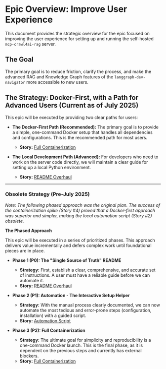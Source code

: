 # Epic Overview: Improve User Experience

This document provides the strategic overview for the epic focused on improving the user experience for setting up and running the self-hosted `mcp-crawl4ai-rag` server.

## The Goal

The primary goal is to reduce friction, clarify the process, and make the advanced RAG and Knowledge Graph features of the `langgraph-dev-navigator` more accessible to new users.

## The Strategy: Docker-First, with a Path for Advanced Users (Current as of July 2025)

This epic will be executed by providing two clear paths for users:

*   **The Docker-First Path (Recommended):** The primary goal is to provide a simple, one-command Docker setup that handles all dependencies and configurations. This is the recommended path for most users.
    *   **Story:** [Full Containerization](./04_containerization_spec.md)

*   **The Local Development Path (Advanced):** For developers who need to work on the server code directly, we will maintain a clear guide for setting up a local Python environment.
    *   **Story:** [README Overhaul](./01_readme_overhaul_spec.md)

---

### Obsolete Strategy (Pre-July 2025)

*Note: The following phased approach was the original plan. The success of the containerization spike (Story #4) proved that a Docker-first approach was superior and simpler, making the local automation script (Story #2) obsolete.*

**The Phased Approach**

This epic will be executed in a series of prioritized phases. This approach delivers value incrementally and defers complex work until foundational pieces are in place.

*   **Phase 1 (P0): The "Single Source of Truth" README**
    *   **Strategy:** First, establish a clear, comprehensive, and accurate set of instructions. A user must have a reliable guide before we can automate it.
    *   **Story:** [README Overhaul](./01_readme_overhaul_spec.md)

*   **Phase 2 (P1): Automation - The Interactive Setup Helper**
    *   **Strategy:** With the manual process clearly documented, we can now automate the most tedious and error-prone steps (configuration, installation) with a guided script.
    *   **Story:** [Automation Script](./02_automation_script_spec.md)

*   **Phase 3 (P2): Full Containerization**
    *   **Strategy:** The ultimate goal for simplicity and reproducibility is a one-command Docker launch. This is the final phase, as it is dependent on the previous steps and currently has external blockers.
    *   **Story:** [Full Containerization](./04_containerization_spec.md)
